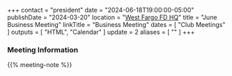 +++
contact = "president"
date = "2024-06-18T19:00:00-05:00"
publishDate = "2024-03-20"
location = "[West Fargo FD HQ](/places/west-fargo-fire-department-headquarters/)"
title = "June Business Meeting"
linkTitle = "Business Meeting"
dates = [ "Club Meetings" ]
outputs = [ "HTML", "Calendar" ]
update = 2
aliases = [ "" ]
+++
### Meeting Information

{{% meeting-note %}}

